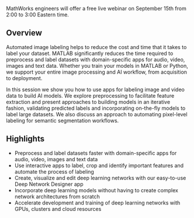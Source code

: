 MathWorks engineers will offer a free live webinar on September 15th from 2:00 to 3:00 Eastern time.
<!--more-->

<!-- No Longer Active -->
<!-- [REGISTER HERE](https://www.mathworks.com/company/events/seminars/automated-image-3152897.html) if you'd like to attend - there's no cost and the presenter will be a MathWorks engineer with an advanced degree - not a marketing or sales person. -->

## Overview

Automated image labeling helps to reduce the cost and time that it takes to label your dataset. MATLAB significantly reduces the time required to preprocess and label datasets with domain-specific apps for audio, video, images and text data. Whether you train your models in MATLAB or Python, we support your entire image processing and AI workflow, from acquisition to deployment.

In this session we show you how to use apps for labeling image and video data to build AI models. We explore preprocessing to facilitate feature extraction and present approaches to building models in an iterative fashion, validating predicted labels and incorporating on-the-fly models to label large datasets. We also discuss an approach to automating pixel-level labeling for semantic segmentation workflows.

## Highlights

 * Preprocess and label datasets faster with domain-specific apps for audio, video, images and text data
 * Use interactive apps to label, crop and identify important features and automate the process of labeling
 * Create, visualize and edit deep learning networks with our easy-to-use Deep Network Designer app
 * Incorporate deep learning models without having to create complex network architectures from scratch
 * Accelerate development and training of deep learning networks with GPUs, clusters and cloud resources
